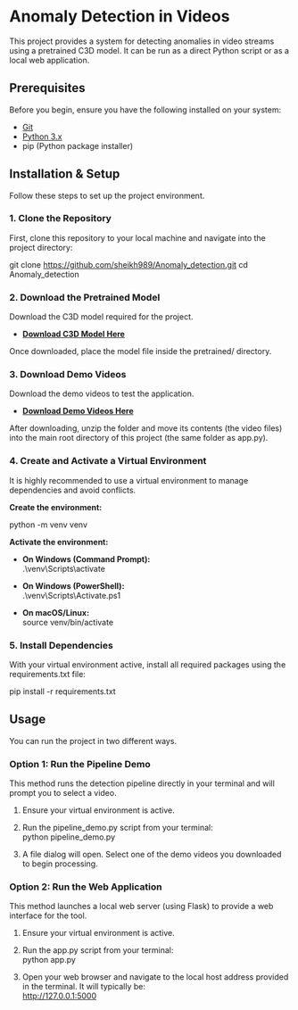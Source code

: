 # **Anomaly Detection in Videos**

This project provides a system for detecting anomalies in video streams using a pretrained C3D model. It can be run as a direct Python script or as a local web application.

## **Prerequisites**

Before you begin, ensure you have the following installed on your system:

* [Git](https://git-scm.com/)  
* [Python 3.x](https://www.python.org/)  
* pip (Python package installer)

## **Installation & Setup**

Follow these steps to set up the project environment.

### **1\. Clone the Repository**

First, clone this repository to your local machine and navigate into the project directory:

git clone https://github.com/sheikh989/Anomaly_detection.git
cd Anomaly_detection

### **2\. Download the Pretrained Model**

Download the C3D model required for the project.

* [**Download C3D Model Here**](https://drive.google.com/file/d/13FWcvSMNTEHSk1MRZ4qBxZBwzTsVtyKC/view?usp=sharing)

Once downloaded, place the model file inside the pretrained/ directory.

### **3\. Download Demo Videos**

Download the demo videos to test the application.

* [**Download Demo Videos Here**](https://drive.google.com/file/d/1lPxePkRh7yywVePPui3cisWj5Wgf9yly/view?usp=sharing)

After downloading, unzip the folder and move its contents (the video files) into the main root directory of this project (the same folder as app.py).

### **4\. Create and Activate a Virtual Environment**

It is highly recommended to use a virtual environment to manage dependencies and avoid conflicts.

**Create the environment:**

python \-m venv venv

**Activate the environment:**

* **On Windows (Command Prompt):**  
  .\\venv\\Scripts\\activate

* **On Windows (PowerShell):**  
  .\\venv\\Scripts\\Activate.ps1

* **On macOS/Linux:**  
  source venv/bin/activate

### **5\. Install Dependencies**

With your virtual environment active, install all required packages using the requirements.txt file:

pip install \-r requirements.txt

## **Usage**

You can run the project in two different ways.

### **Option 1: Run the Pipeline Demo**

This method runs the detection pipeline directly in your terminal and will prompt you to select a video.

1. Ensure your virtual environment is active.  
2. Run the pipeline\_demo.py script from your terminal:  
   python pipeline\_demo.py

3. A file dialog will open. Select one of the demo videos you downloaded to begin processing.

### **Option 2: Run the Web Application**

This method launches a local web server (using Flask) to provide a web interface for the tool.

1. Ensure your virtual environment is active.  
2. Run the app.py script from your terminal:  
   python app.py

3. Open your web browser and navigate to the local host address provided in the terminal. It will typically be:  
   http://127.0.0.1:5000

